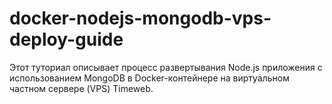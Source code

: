 # docker-nodejs-mongodb-vps-deploy-guide
Этот туториал описывает процесс развертывания Node.js приложения с использованием MongoDB в Docker-контейнере на виртуальном частном сервере (VPS) Timeweb.
